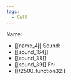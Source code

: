 ```yaml
---
tags:
  - Call
---
```

Name:
- [[name_4]]
Sound:
- [[sound_164]]
- [[sound_38]]
- [[sound_39]]
Fn:
- [[t2500_function32]]
